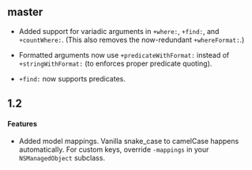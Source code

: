 ## master

- Added support for variadic arguments in `+where:`, `+find:`, and
  `+countWhere:`. (This also removes the now-redundant `+whereFormat:`.)

- Formatted arguments now use `+predicateWithFormat:` instead of
  `+stringWithFormat:` (to enforces proper predicate quoting).

- `+find:` now supports predicates.

## 1.2

#### Features

- Added model mappings. Vanilla snake_case to camelCase happens automatically.
  For custom keys, override `-mappings` in your `NSManagedObject` subclass.

